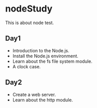 # nodeStudy

This is about node test.

## Day1

- Introduction to the Node.js.
- Install the Node.js environment.
- Learn about the fs file system module.
- A clock case.

## Day2

- Create a web server.
- Learn about the http module.